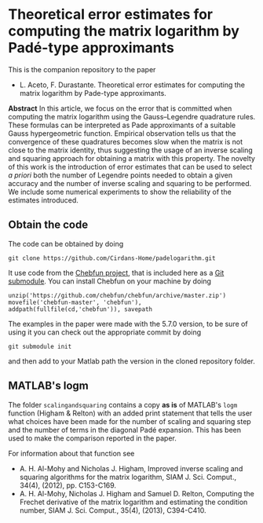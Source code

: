 # Theoretical error estimates for computing the matrix logarithm by Padé-type approximants

This is the companion repository to the paper
- L. Aceto, F. Durastante. Theoretical error estimates for computing the matrix logarithm by Pade-type approximants.

**Abstract** In this article, we focus on the error that is committed when computing
the matrix logarithm using the Gauss–Legendre quadrature rules. These formulas can be
interpreted as Pade approximants of a suitable Gauss hypergeometric function.
Empirical observation tells us that the convergence of these quadratures becomes slow
when the matrix is not close to the matrix identity, thus suggesting the usage of
an inverse scaling and squaring approach for obtaining a matrix with this property.
The novelty of this work is the introduction of error estimates that can be used to
select *a priori* both the number of Legendre points needed to obtain a given accuracy
and the number of inverse scaling and squaring to be performed. We include
some numerical experiments to show the reliability of the estimates introduced.

## Obtain the code

The code can be obtained by doing
```
git clone https://github.com/Cirdans-Home/padelogarithm.git
```
It use code from the [Chebfun project](https://www.chebfun.org/), that is included here as a [Git submodule](https://www.git-scm.com/book/en/v2/Git-Tools-Submodules).
You can install Chebfun on your machine by doing
```
unzip('https://github.com/chebfun/chebfun/archive/master.zip')
movefile('chebfun-master', 'chebfun'), addpath(fullfile(cd,'chebfun')), savepath
```
The examples in the paper were made with the 5.7.0 version, to be sure of using it
you can check out the appropriate commit by doing
```
git submodule init
```
and then add to your Matlab path the version in the cloned repository folder.

## MATLAB's logm

The folder `scalingandsquaring` contains a copy **as is** of MATLAB's `logm`
function (Higham & Relton) with an added print statement that tells the
user what choices have been made for the number of scaling and squaring 
step and the number of terms in the diagonal Padé expansion. This has been
used to make the comparison reported in the paper.

For information about that function see
- A. H. Al-Mohy and Nicholas J. Higham, Improved inverse scaling and
       squaring algorithms for the matrix logarithm, SIAM J. Sci. Comput.,
       34(4), (2012), pp. C153-C169.
-   A. H. Al-Mohy, Nicholas J. Higham and Samuel D. Relton, Computing the
       Frechet derivative of the matrix logarithm and estimating the
       condition number, SIAM J. Sci. Comput., 35(4), (2013), C394-C410.